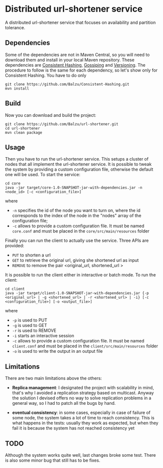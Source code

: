 # Distributed url-shortener service
A distributed url-shortener service that focuses on availability and partition tolerance.



## Dependencies
Some of the dependencies are not in Maven Central, so you will need to download them and install in your local Maven repository. These dependencies are [Consistent Hashing](https://github.com/Balzu/Consistent-Hashing), [Gossiping](https://github.com/tonellotto/Distributed-Enabling-Platforms/tree/master/gossiping) and [Versioning](https://github.com/tonellotto/Distributed-Enabling-Platforms/tree/master/versioning). The procedure to follow is the same for each dependency, so let's show only for Consistent Hashing. You have to do only

`git clone https://github.com/Balzu/Consistent-Hashing.git`  
`mvn install`  

## Build

Now you can download and build the project:

`git clone https://github.com/Balzu/url-shortener.git`  
`cd url-shortener`  
`mvn clean package`  

## Usage

Then you have to run the url-shortener service. This setups a cluster of nodes that all implement the url-shortener service. It is possible to tweak the system by providing a custom configuration file, otherwise the default one will be used. To start the service:

`cd core`  
`java -jar target/core-1.0-SNAPSHOT-jar-with-dependencies.jar -n <node_id> [-c <configuration_file>] `  

where

* `-n` specifies the id of the node you want to turn on, where the id corresponds to the index of the node in the "nodes" array of the configuration file;
* `-c` allows to provide a custom configuration file. It must be named `core.conf` and must be placed in the `core/src/main/resources` folder

Finally you can run the client to actually use the service. Three APIs are provided:

* `PUT` to shorten a url
* `GET` to retrieve the original url, giving she shortened url as input
* `REMOVE` to remove the pair <original_url, shortened_url >

It is possible to run the client either in interactive or batch mode. To run the client:

`cd client`  
`java -jar target/client-1.0-SNAPSHOT-jar-with-dependencies.jar {-p <original_url> | -g <shortened_url> | -r <shortened_url> | -i} [-c <configuration_file>] [-o <output_file>]`  

where

* `-p` is used to PUT
* `-g` is used to GET
* `-r` is used to REMOVE 
* `-i` starts an interactive session
* `-c` allows to provide a custom configuration file. It must be named `client.conf` and must be placed in the `client/src/main/resources` folder
* `-o` is used to write the output in an output file

## Limitations

There are two main limitations above the others:

* **Replica management**: I designated the project with scalability in mind, that's why I avoided a replication strategy based on multicast. Anyway the solution I devised offers no way to solve replication problems in a general way, so I had to patch all the bugs by hand.

* **eventual consistency**: in some cases, especially in case of failure of some node, the system takes a lot of time to reach consistency. This is what happens in the tests: usually they work as expected, but when they fail it is because the system has not reached consistency yet

## TODO
Although the system works quite well, last changes broke some test. There is also some minor bug that still has to be fixes.


